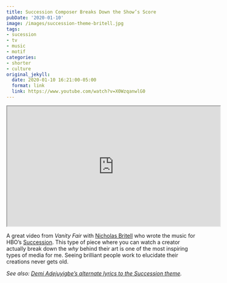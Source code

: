 ```yaml
---
title: Succession Composer Breaks Down the Show’s Score
pubDate: '2020-01-10'
image: /images/succession-theme-britell.jpg
tags:
- sucession
- tv
- music
- motif
categories:
- shorter
- culture
original_jekyll:
  date: 2020-01-10 16:21:00-05:00
  format: link
  link: https://www.youtube.com/watch?v=X0WzqanwlG0
---
```


<div class="video-wrapper"><iframe loading="lazy" title="Succession Composer Breaks Down the Show’s Score" width="560" height="315" src="https://www.youtube.com/embed/X0WzqanwlG0" allow="accelerometer; autoplay; encrypted-media; gyroscope; picture-in-picture" allowfullscreen></iframe></div>

A great video from *Vanity Fair* with [Nicholas Britell](https://www.nicholasbritell.com) who wrote the music for HBO’s [Succession](https://www.hbo.com/succession). This type of piece where you can watch a creator actually break down the _why_ behind their art is one of the most inspiring types of media for me. Seeing brilliant people work to elucidate their creations never gets old. 

*See also: [Demi Adejuyigbe’s alternate lyrics to the Succession theme](https://www.youtube.com/watch?v=e-6K2CjJ6dk).*
